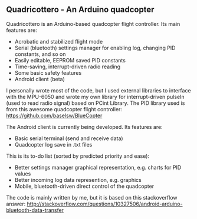 ## Quadricottero - An Arduino quadcopter

Quadricottero is an Arduino-based quadcopter flight controller. 
Its main features are:
* Acrobatic and stabilized flight mode
* Serial (bluetooth) settings manager for enabling log, changing PID constants, and so on
* Easily editable, EEPROM saved PID constants
* Time-saving, interrupt-driven radio reading
* Some basic safety features
* Android client (beta)

I personally wrote most of the code, but I used external libraries to interface with the MPU-6050 and wrote my own library for interrupt-driven pulseIn (used to read radio signal) based on PCint Library. The PID library used is from this awesome quadcopter flight controller: https://github.com/baselsw/BlueCopter

The Android client is currently being developed. Its features are:
* Basic serial terminal (send and receive data)
* Quadcopter log save in .txt files

This is its to-do list (sorted by predicted priority and ease):
* Better settings manager graphical representation, e.g. charts for PID values
* Better incoming log data represention, e.g. graphics
* Mobile, bluetooth-driven direct control of the quadcopter

The code is mainly written by me, but it is based on this stackoverflow answer: http://stackoverflow.com/questions/10327506/android-arduino-bluetooth-data-transfer
